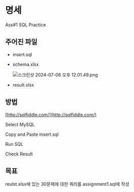 # 명세   
Ass#1 SQL Practice

## 주어진 파일

- insert.sql
- schema.xlsx
    
    ![스크린샷 2024-07-06 오후 12.01.49.png](https://github.com/0214wnstjd/ITE2038/assets/109850168/da8cb325-ae41-403e-954d-d97d95c403b6)
    
- result.xlsx

## 방법

[http://sqlfiddle.com/](http://sqlfiddle.com/)

Select MySQL

Copy and Paste insert.sql 

Run SQL

Check Result   

## 목표

reulst.xlsx에 있는 30문제에 대한 쿼리를 assignment1.sql에 작성
